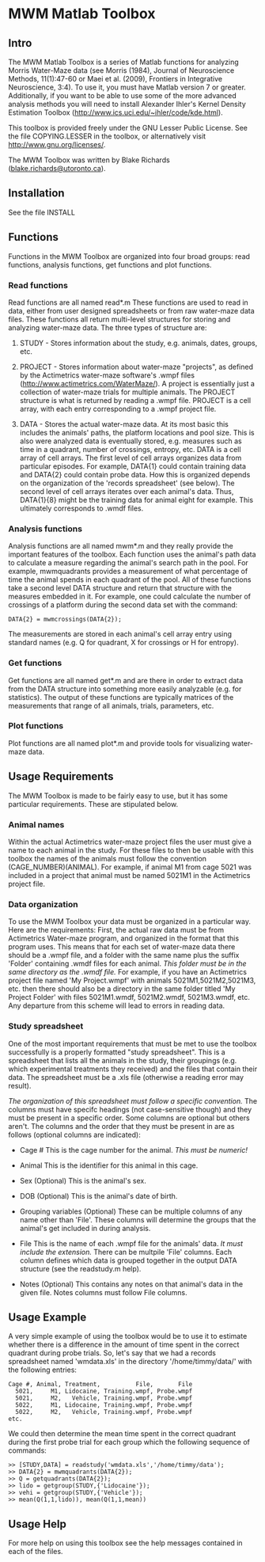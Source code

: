 MWM Matlab Toolbox
=========

Intro
-----------------------
The MWM Matlab Toolbox is a series of Matlab functions for analyzing Morris Water-Maze data (see
Morris (1984), Journal of Neuroscience Methods, 11(1):47-60 or Maei et al. (2009), Frontiers in 
Integrative Neuroscience, 3:4). To use
it, you must have Matlab version 7 or greater. Additionally, if you want to be able to use some of
the more advanced analysis methods you will need to install Alexander Ihler's Kernel Density
Estimation Toolbox (http://www.ics.uci.edu/~ihler/code/kde.html).

This toolbox is provided freely under the GNU Lesser Public License. See the file COPYING.LESSER in
the toolbox, or alternatively visit http://www.gnu.org/licenses/.

The MWM Toolbox was written by Blake Richards (blake.richards@utoronto.ca).

Installation
-----------------------
See the file INSTALL

Functions
-----------------------
Functions in the MWM Toolbox are organized into four broad groups: read functions, analysis
functions, get functions and plot functions.

### Read functions
Read functions are all named read\*.m These functions are used to read in data, either from user
designed spreadsheets or from raw water-maze data files. These functions all return multi-level
structures for storing and analyzing water-maze data. The three types of structure are:

1. STUDY   - Stores information about the study, e.g. animals, dates, groups, etc.

2. PROJECT - Stores information about water-maze "projects", as defined by the Actimetrics
	water-maze software's .wmpf files (http://www.actimetrics.com/WaterMaze/). A 
	project is essentially just a collection of water-maze trials for multiple 
	animals. The PROJECT structure is what is returned by reading a .wmpf file. PROJECT
	is a cell array, with each entry corresponding to a .wmpf project file.

3. DATA    - Stores the actual water-maze data. At its most basic this includes the animals' 
	paths, the platform locations and pool size. This is also were analyzed data is
	eventually stored, e.g. measures such as time in a quadrant, number of crossings,
	entropy, etc. DATA is a cell array of cell arrays. The first level of cell arrays
	organizes data from particular episodes. For example, DATA{1} could contain
	training data and DATA{2} could contain probe data. How this is organized depends
	on the organization of the 'records spreadsheet' (see below). The second level of 
	cell arrays iterates over each animal's data. Thus, DATA{1}{8} might be the training 
	data for animal eight for example. This ultimately corresponds to .wmdf files.

### Analysis functions
Analysis functions are all named mwm\*.m and they really provide the important features of the
toolbox. Each function uses the animal's path data to calculate a measure regarding the animal's
search path in the pool. For example, mwmquadrants provides a measurement of what percentage of
time the animal spends in each quadrant of the pool. All of these functions take a second level DATA
structure and return that structure with the measures embedded in it. For example, one could
calculate the number of crossings of a platform during the second data set with the command:

	DATA{2} = mwmcrossings(DATA{2});

The measurements are stored in each animal's cell array entry using standard names (e.g. Q for
quadrant, X for crossings or H for entropy).

### Get functions
Get functions are all named get\*.m and are there in order to extract data from the DATA structure
into something more easily analyzable (e.g. for statistics). The output of these functions are
typically matrices of the measurements that range of all animals, trials, parameters, etc.

### Plot functions
Plot functions are all named plot\*.m and provide tools for visualizing water-maze data.

Usage Requirements
-----------------------
The MWM Toolbox is made to be fairly easy to use, but it has some particular requirements. These are
stipulated below.

### Animal names
Within the actual Actimetrics water-maze project files the user must give a name to each animal in
the study. For these files to then be usable with this toolbox the names of the animals must follow
the convention (CAGE\_NUMBER)(ANIMAL). For example, if animal M1 from cage 5021 was included in a
project that animal must be named 5021M1 in the Actimetrics project file.

### Data organization
To use the MWM Toolbox your data must be organized in a particular way. Here are the requirements: 
First, the actual raw data must be from Actimetrics Water-maze program, and organized in the format 
that this program uses. This means that for each set of water-maze data there should be a .wmpf file, 
and a folder with the same name plus the suffix 'Folder' containing .wmdf files for each animal.
*This folder must be in the same directory as the .wmdf file.* For example, if you have an Actimetrics 
project file named 'My Project.wmpf' with animals 5021M1,5021M2,5021M3, etc. then there should also be a directory 
in the same folder titled 'My Project Folder' with files 5021M1.wmdf, 5021M2.wmdf, 5021M3.wmdf, etc. Any departure 
from this scheme will lead to errors in reading data.

### Study spreadsheet
One of the most important requirements that must be met to use the toolbox successfully is a
properly formatted "study spreadsheet". This is a spreadsheet that lists all the animals in the
study, their groupings (e.g. which experimental treatments they received) and the files that contain
their data. The spreadsheet must be a .xls file (otherwise a reading error may result).

*The organization of this spreadsheet must follow a specific convention.* The columns must have
specifc headings (not case-sensitive though) and they must be present in a specific order. Some columns are optional but others
aren't. The columns and the order that they must be present in are as follows (optional columns are
indicated):

- Cage #
	This is the cage number for the animal. *This must be numeric!*

- Animal
	This is the identifier for this animal in this cage.

- Sex (Optional)
	This is the animal's sex.

- DOB (Optional)
	This is the animal's date of birth.

- Grouping variables (Optional)
	These can be multiple columns of any name other than 'File'. These columns will determine the
	groups that the animal's get included in during analysis.

- File
	This is the name of each .wmpf file for the animals' data. *It must include the extension.* There
	can be multpile 'File' columns. Each column defines which data is grouped together in the output
	DATA structure (see the readstudy.m help).

- Notes (Optional)
	This contains any notes on that animal's data in the given file. Notes columns must follow File
	columns.

Usage Example
--------------
A very simple example of using the toolbox would be to use it to estimate whether there is a
difference in the amount of time spent in the correct quadrant during probe trials. So, let's say
that we had a records spreadsheet named 'wmdata.xls' in the directory '/home/timmy/data/' with the
following entries:

	Cage #, Animal, Treatment,          File,       File
	  5021,     M1, Lidocaine, Training.wmpf, Probe.wmpf
	  5021,     M2,   Vehicle, Training.wmpf, Probe.wmpf
	  5022,     M1, Lidocaine, Training.wmpf, Probe.wmpf
	  5022,     M2,   Vehicle, Training.wmpf, Probe.wmpf
	etc.

We could then determine the mean time spent in the correct quadrant during the first probe trial for each group which the
following sequence of commands:

	>> [STUDY,DATA] = readstudy('wmdata.xls','/home/timmy/data');
	>> DATA{2} = mwmquadrants(DATA{2});
	>> Q = getquadrants(DATA{2});
	>> lido = getgroup(STUDY,{'Lidocaine'});
	>> vehi = getgroup(STUDY,{'Vehicle'});
	>> mean(Q(1,1,lido)), mean(Q(1,1,mean))

Usage Help
--------
For more help on using this toolbox see the help messages contained in each of the files.

